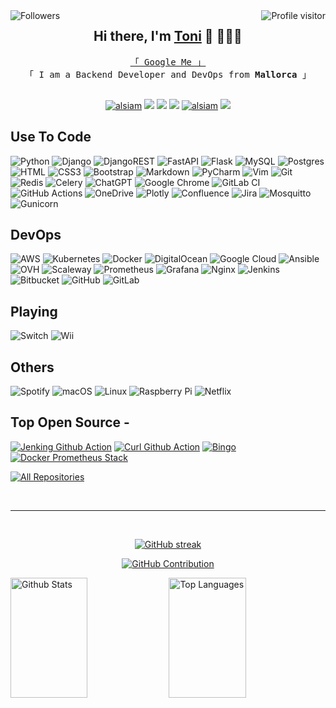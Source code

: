 <a href="https://komarev.com/ghpvc/?username=enflo">
  <img align="right" src="https://komarev.com/ghpvc/?username=enflo&label=Visitors&color=0e75b6&style=flat" alt="Profile visitor" />
  <img align="left" src="https://img.shields.io/github/followers/enflo" alt="Followers" />
</a>

<h2 align='center'> Hi there, I'm <a target="_blank" href="https://toniflorithomar.com">Toni</a> 👋 🧑🏻‍💻 </h2>

<p align="center"> 
  <samp>
    <a href="https://www.google.com/search?q=Antoni+Florit+Homar">「 Google Me 」</a>
    <br>
    「 I am a Backend Developer and DevOps from <b>Mallorca</b> 」
    <br>
    <br>
  </samp>
</p>

<p align='center'>
    <a href="https://toniflorithomar.com" target="blank"><img src="https://img.shields.io/badge/Website-DC143C?style=for-the-badge&logo=medium&logoColor=white" alt="alsiam" /></a>
    <a href="https://medium.com/@toniflorithomar"><img src="https://img.shields.io/badge/Medium-12100E?style=for-the-badge&logo=medium&logoColor=white" /></a>
    <a href="https://www.linkedin.com/in/antoni-florit-homar/"><img src="https://img.shields.io/badge/linkedin-%230077B5.svg?&style=for-the-badge&logo=linkedin&logoColor=white" /></a>
    <a href="https://twitter.com/en_flo" target="_blank"><img src="https://img.shields.io/badge/Twitter-1DA1F2?style=for-the-badge&logo=twitter&logoColor=white" /></a>
    <a href="https://www.instagram.com/en_flo/" target="_blank"><img src="https://img.shields.io/badge/Instagram-fe4164?style=for-the-badge&logo=instagram&logoColor=white" alt="alsiam" /></a>
    <a href="mailto:toniflorithomar@gmail.com?subject=Olá%20Punit"><img src="https://img.shields.io/badge/gmail-%23D14836.svg?&style=for-the-badge&logo=gmail&logoColor=white" /></a>
</p>

## Use To Code
![Python](https://img.shields.io/badge/python-3670A0?style=for-the-badge&logo=python&logoColor=ffdd54)
![Django](https://img.shields.io/badge/Django-092E20?style=for-the-badge&logo=django&logoColor=white)
![DjangoREST](https://img.shields.io/badge/DJANGO-REST-ff1709?style=for-the-badge&logo=django&logoColor=white&color=ff1709&labelColor=gray)
![FastAPI](https://img.shields.io/badge/FastAPI-005571?style=for-the-badge&logo=fastapi)
![Flask](https://img.shields.io/badge/Flask-000000?style=for-the-badge&logo=flask)
![MySQL](https://img.shields.io/badge/mysql-%2300f.svg?style=for-the-badge&logo=mysql&logoColor=white)
![Postgres](https://img.shields.io/badge/postgres-%23316192.svg?style=for-the-badge&logo=postgresql&logoColor=white)
![HTML](https://img.shields.io/badge/HTML5-E34F26?style=for-the-badge&logo=html5&logoColor=white)
![CSS3](https://img.shields.io/badge/CSS3-1572B6?style=for-the-badge&logo=css3&logoColor=white)
![Bootstrap](https://img.shields.io/badge/Bootstrap-563D7C?style=for-the-badge&logo=bootstrap&logoColor=white)
![Markdown](https://img.shields.io/badge/Markdown-000000?style=for-the-badge&logo=markdown&logoColor=white)
![PyCharm](https://img.shields.io/badge/pycharm-143?style=for-the-badge&logo=pycharm&logoColor=black&color=black&labelColor=green)
![Vim](https://img.shields.io/badge/VIM-%2311AB00.svg?style=for-the-badge&logo=vim&logoColor=white)
![Git](https://img.shields.io/badge/Git-F05032?style=for-the-badge&logo=git&logoColor=white)
![Redis](https://img.shields.io/badge/redis-%23DD0031.svg?style=for-the-badge&logo=redis&logoColor=white)
![Celery](https://img.shields.io/badge/Celery-07ed26.svg?&style=for-the-badge&logo=celery&logoColor=white)
![ChatGPT](https://img.shields.io/badge/chatGPT-74aa9c?style=for-the-badge&logo=openai&logoColor=white)
![Google Chrome](https://img.shields.io/badge/Google%20Chrome-4285F4?style=for-the-badge&logo=GoogleChrome&logoColor=white)
![GitLab CI](https://img.shields.io/badge/gitlab%20ci-%23181717.svg?style=for-the-badge&logo=gitlab&logoColor=white)
![GitHub Actions](https://img.shields.io/badge/github%20actions-%232671E5.svg?style=for-the-badge&logo=githubactions&logoColor=white)
![OneDrive](https://img.shields.io/badge/OneDrive-white?style=for-the-badge&logo=Microsoft%20OneDrive&logoColor=0078D4)
![Plotly](https://img.shields.io/badge/Plotly-%233F4F75.svg?style=for-the-badge&logo=plotly&logoColor=white)
![Confluence](https://img.shields.io/badge/confluence-%23172BF4.svg?style=for-the-badge&logo=confluence&logoColor=white)
![Jira](https://img.shields.io/badge/jira-%230A0FFF.svg?style=for-the-badge&logo=jira&logoColor=white)
![Mosquitto](https://img.shields.io/badge/mosquitto-%233C5280.svg?style=for-the-badge&logo=eclipsemosquitto&logoColor=white)
![Gunicorn](https://img.shields.io/badge/gunicorn-%298729.svg?style=for-the-badge&logo=gunicorn&logoColor=white)


## DevOps
![AWS](https://img.shields.io/badge/AWS-%23FF9900.svg?style=for-the-badge&logo=amazon-aws&logoColor=white)
![Kubernetes](https://img.shields.io/badge/Kubernetes-326ce5.svg?&style=for-the-badge&logo=kubernetes&logoColor=white)
![Docker](https://img.shields.io/badge/Docker-0db7ed?style=for-the-badge&logo=docker&logoColor=white)
![DigitalOcean](https://img.shields.io/badge/DigitalOcean-%230167ff.svg?style=for-the-badge&logo=digitalOcean&logoColor=white)
![Google Cloud](https://img.shields.io/badge/GoogleCloud-%234285F4.svg?style=for-the-badge&logo=google-cloud&logoColor=white)
![Ansible](https://img.shields.io/badge/Ansible-000000?style=for-the-badge&logo=ansible&logoColor=white)
![OVH](https://img.shields.io/badge/ovh-%23123F6D.svg?style=for-the-badge&logo=ovh&logoColor=#123F6D)
![Scaleway](https://img.shields.io/badge/SCALEWAY-%234f0599.svg?style=for-the-badge&logo=scaleway&logoColor=white)
![Prometheus](https://img.shields.io/badge/Prometheus-000000?style=for-the-badge&logo=prometheus&logoColor=white)
![Grafana](https://img.shields.io/badge/Grafana-000000?style=for-the-badge&logo=grafana&logoColor=white)
![Nginx](https://img.shields.io/badge/nginx-009639.svg?&style=for-the-badge&logo=nginx&logoColor=white)
![Jenkins](https://img.shields.io/badge/jenkins-%232C5263.svg?style=for-the-badge&logo=jenkins&logoColor=white)
![Bitbucket](https://img.shields.io/badge/bitbucket-%230047B3.svg?style=for-the-badge&logo=bitbucket&logoColor=white)
![GitHub](https://img.shields.io/badge/github-%23121011.svg?style=for-the-badge&logo=github&logoColor=white)
![GitLab](https://img.shields.io/badge/gitlab-%23181717.svg?style=for-the-badge&logo=gitlab&logoColor=white)


## Playing
![Switch](https://img.shields.io/badge/Switch-E60012?style=for-the-badge&logo=nintendo-switch&logoColor=white)
![Wii](https://img.shields.io/badge/Wii-8B8B8B?style=for-the-badge&logo=wii&logoColor=white)

## Others
![Spotify](https://img.shields.io/badge/Spotify-1ED760?style=for-the-badge&logo=spotify&logoColor=white)
![macOS](https://img.shields.io/badge/mac%20os-000000?style=for-the-badge&logo=macos&logoColor=F0F0F0)
![Linux](https://img.shields.io/badge/Linux-FCC624?style=for-the-badge&logo=linux&logoColor=black)
![Raspberry Pi](https://img.shields.io/badge/-RaspberryPi-C51A4A?style=for-the-badge&logo=Raspberry-Pi)
![Netflix](https://img.shields.io/badge/Netflix-E50914?style=for-the-badge&logo=netflix&logoColor=white)


## Top Open Source -
[![Jenking Github Action](https://github-readme-stats.vercel.app/api/pin/?username=enflo&repo=jenkins-action)](https://github.com/enflo/jenkins-action)
[![Curl Github Action](https://github-readme-stats.vercel.app/api/pin/?username=enflo&repo=curl-action)](https://github.com/enflo/curl-action)
[![Bingo](https://github-readme-stats.vercel.app/api/pin/?username=enflo&repo=bingocaller)](https://github.com/enflo/bingocaller)
[![Docker Prometheus Stack](https://github-readme-stats.vercel.app/api/pin/?username=enflo&repo=docker-prometheus-stack)](https://github.com/enflo/docker-prometheus-stack)

<p align="left">
  <a href="https://github.com/enflo?tab=repositories" target="_blank"><img alt="All Repositories" title="All Repositories" src="https://img.shields.io/badge/-All%20Repos-2962FF?style=for-the-badge&logo=koding&logoColor=white"/></a>
</p>

<br/>
<hr/>
<br/>

<p align="center">
  <a href="https://github.com/enflo">
    <img src="https://github-readme-streak-stats.herokuapp.com/?user=enflo" alt="GitHub streak"/>
  </a>
</p>

<p align="center">
  <a href="https://github.com/enflo">
    <img src="https://github-profile-summary-cards.vercel.app/api/cards/profile-details?username=enflo" alt="GitHub Contribution"/>
  </a>
</p>

<a> 
  <a href="https://github.com/enflo"><img alt="Github Stats" src="https://denvercoder1-github-readme-stats.vercel.app/api?username=enflo&show_icons=true&count_private=true&title_color=F85D7F&icon_color=F8D866" height="192px" width="49.5%"/></a>
  <a href="https://github.com/enflo"><img alt="Top Languages" src="https://denvercoder1-github-readme-stats.vercel.app/api/top-langs/?username=enflo&langs_count=8&layout=compact&title_color=F85D7F&icon_color=F8D866" height="192px" width="49.5%"/></a>
  <br/>
</a>
